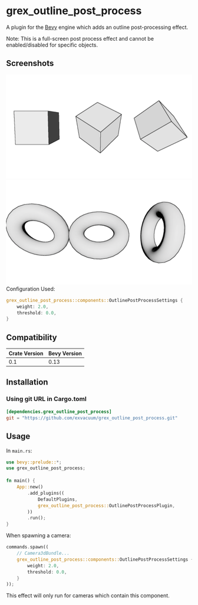 # grex_outline_post_process


A plugin for the [Bevy](https://bevyengine.org) engine which adds an outline post-processing effect.

Note: This is a full-screen post process effect and cannot be enabled/disabled for specific objects.

## Screenshots
![](./doc/screenshot.png)
![](./doc/screenshot_smooth.png)
Configuration Used:
```rs
grex_outline_post_process::components::OutlinePostProcessSettings {
    weight: 2.0,
    threshold: 0.0,
}
```
## Compatibility

| Crate Version | Bevy Version |
|---            |---           |
| 0.1           | 0.13         |

## Installation

### Using git URL in Cargo.toml
```toml
[dependencies.grex_outline_post_process]
git = "https://github.com/exvacuum/grex_outline_post_process.git"
```

## Usage

In `main.rs`:
```rs
use bevy::prelude::*;
use grex_outline_post_process;

fn main() {
    App::new()
        .add_plugins((
            DefaultPlugins,
            grex_outline_post_process::OutlinePostProcessPlugin,
        ))
        .run();
}
```

When spawning a camera:
```rs
commands.spawn((
    // Camera3dBundle...
    grex_outline_post_process::components::OutlinePostProcessSettings {
        weight: 2.0,
        threshold: 0.0,
    }
));
```

This effect will only run for cameras which contain this component.

